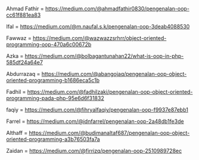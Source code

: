 Ahmad Fathir = https://medium.com/@ahmadfathir0830/pengenalan-oop-cc61f881ea83

Ifal = https://medium.com/@m.naufal.s.k/pengenalan-oop-3deab4088530

Fawwaz = https://medium.com/@wazwazzsrhrr/object-oriented-programming-oop-470a6c00672b

Azka = https://medium.com/@bolbagantunahan22/what-is-oop-in-php-585df24a64e7

Abdurrazaq = https://medium.com/@abangojaq/pengenalan-oop-object-oriented-programming-b1686eca5c1b

Fadhil = https://medium.com/@fadhilzaki/pengenalan-oop-object-oriented-programming-pada-php-95e6d6f31832

faqiy = https://medium.com/@fihryalfaqiy/pengenalan-oop-f9937e87ebb1

Farrel = https://medium.com/@idnfarrel/pengenalan-oop-2a48db1fe3de

Althaff = https://medium.com/@budimanaltaf687/pengenalan-oop-object-oriented-programming-a3b76503fa7a

Zaidan = https://medium.com/@firrizq/pengenalan-oop-2510989728ec
